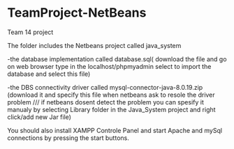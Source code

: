 # TeamProject-NetBeans
Team 14 project

The folder includes the Netbeans project called java_system
  
  -the database implementation called database.sql( download the file and go on web browser type in the localhost/phpmyadmin select to import the database and select this file)
 
 -the DBS connectivity driver called mysql-connector-java-8.0.19.zip (download it and specify this file when netbeans ask to resole the driver problem /// if netbeans dosent detect the problem you can spesify it manualy by selecting Library folder in the Java_System project and right click/add new Jar file)
  
 You should also install XAMPP Controle Panel and start Apache and mySql connections by pressing the start buttons.
  
